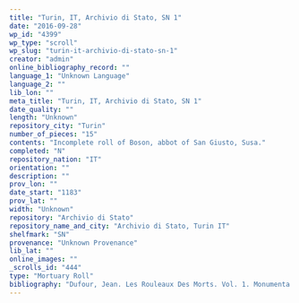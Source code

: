 ```yaml
---
title: "Turin, IT, Archivio di Stato, SN 1"
date: "2016-09-28"
wp_id: "4399"
wp_type: "scroll"
wp_slug: "turin-it-archivio-di-stato-sn-1"
creator: "admin"
online_bibliography_record: ""
language_1: "Unknown Language"
language_2: ""
lib_lon: ""
meta_title: "Turin, IT, Archivio di Stato, SN 1"
date_quality: ""
length: "Unknown"
repository_city: "Turin"
number_of_pieces: "15"
contents: "Incomplete roll of Boson, abbot of San Giusto, Susa."
completed: "N"
repository_nation: "IT"
orientation: ""
description: ""
prov_lon: ""
date_start: "1183"
prov_lat: ""
width: "Unknown"
repository: "Archivio di Stato"
repository_name_and_city: "Archivio di Stato, Turin IT"
shelfmark: "SN"
provenance: "Unknown Provenance"
lib_lat: ""
online_images: ""
_scrolls_id: "444"
type: "Mortuary Roll"
bibliography: "Dufour, Jean. Les Rouleaux Des Morts. Vol. 1. Monumenta Palaeographica Medii Aevi. Series Gallica. Turnhout: Brepols, 2009. no. 127."
---
```



